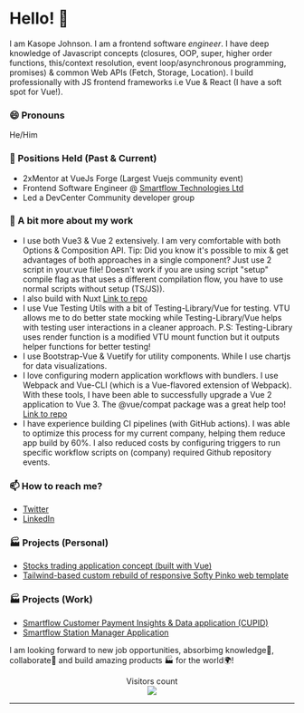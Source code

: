 # Hello! 👋

I am Kasope Johnson. I am a frontend software _engineer_. I have deep knowledge of Javascript concepts (closures, OOP, super, higher order functions, this/context resolution, event loop/asynchronous programming, promises) & common Web APIs (Fetch, Storage, Location). I build professionally with JS frontend frameworks i.e Vue & React (I have a soft spot for Vue!).

### 😄 Pronouns
He/Him

### 🌱 Positions Held (Past & Current)

- 2xMentor at VueJs Forge (Largest Vuejs community event)
- Frontend Software Engineer @ [Smartflow Technologies Ltd](https://github.com/smartflowtech-ssbu/) 
- Led a DevCenter Community developer group

### 🌱 A bit more about my work

- I use both Vue3 & Vue 2 extensively. I am very comfortable with both Options & Composition API. Tip: Did you know it's possible to mix & get advantages of both approaches in a single component? Just use 2 script in your.vue file! Doesn't work if you are using script "setup" compile flag as that uses a different compilation flow, you have to use normal scripts without setup (TS/JS)).
- I also build with Nuxt [Link to repo](https://github.com/Kasopej/Nuxt-Ecommerce)
- I use Vue Testing Utils with a bit of Testing-Library/Vue for testing. VTU allows me to do better state mocking while Testing-Library/Vue helps with testing user interactions in a cleaner approach. P.S: Testing-Library uses render function is a modified VTU mount function but it outputs helper functions for better testing!
- I use Bootstrap-Vue & Vuetify for utility components. While I use chartjs for data visualizations.
- I love configuring modern application workflows with bundlers. I use Webpack and Vue-CLI (which is a Vue-flavored extension of Webpack). With these tools, I have been able to successfully upgrade a Vue 2 application to Vue 3. The @vue/compat package was a great help too! [Link to repo](https://github.com/Kasopej/Vue-Organizer-App---Clone)
- I have experience building CI pipelines (with GitHub actions). I was able to optimize this process for my current company, helping them reduce app build by 60%. I also reduced costs by configuring triggers to run specific workflow scripts on (company) required Github repository events.


### 📫 How to reach me?
- [Twitter](https://twitter.com/strongunsullied) 
- [LinkedIn](https://www.linkedin.com/in/kasopejohnson) 

### 🏭 Projects (Personal)
- [Stocks trading application concept (built with Vue)](https://vuejs-stocks.netlify.app/) 
- [Tailwind-based custom rebuild of responsive Softy Pinko web template](https://tailwind-pink-theme.netlify.app/)

### 🏭 Projects (Work)
- [Smartflow Customer Payment Insights & Data application (CUPID)](https://www.cupid.smartflowtech.com/) 
- [Smartflow Station Manager Application](https://stationmanager.smartflowtech.com/)


I am looking forward to new job opportunities, absorbimg knowledge🧠, collaborate🤝 and build amazing products 🏭 for the world🌍!


<p align="center"> 
  Visitors count<br>
  <img src="https://profile-counter.glitch.me/kasopej/count.svg" />
</p>


***
<!---
Kasopej/Kasopej is a ✨ special ✨ repository because its `README.md` (this file) appears on your GitHub profile.
You can click the Preview link to take a look at your changes.
--->
